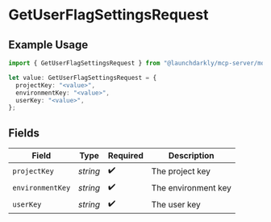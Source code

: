 # GetUserFlagSettingsRequest

## Example Usage

```typescript
import { GetUserFlagSettingsRequest } from "@launchdarkly/mcp-server/models/operations";

let value: GetUserFlagSettingsRequest = {
  projectKey: "<value>",
  environmentKey: "<value>",
  userKey: "<value>",
};
```

## Fields

| Field               | Type                | Required            | Description         |
| ------------------- | ------------------- | ------------------- | ------------------- |
| `projectKey`        | *string*            | :heavy_check_mark:  | The project key     |
| `environmentKey`    | *string*            | :heavy_check_mark:  | The environment key |
| `userKey`           | *string*            | :heavy_check_mark:  | The user key        |